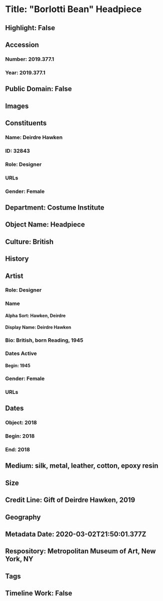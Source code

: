 # Title: "Borlotti Bean" Headpiece
## Highlight: False
## Accession
### Number: 2019.377.1
### Year: 2019.377.1
## Public Domain: False
## Images
## Constituents
### Name: Deirdre Hawken
### ID: 32843
### Role: Designer
### URLs
### Gender: Female
## Department: Costume Institute
## Object Name: Headpiece
## Culture: British
## History
## Artist
### Role: Designer
### Name
#### Alpha Sort: Hawken, Deirdre
#### Display Name: Deirdre Hawken
### Bio: British, born Reading, 1945
### Dates Active
#### Begin: 1945
### Gender: Female
### URLs
## Dates
### Object: 2018
### Begin: 2018
### End: 2018
## Medium: silk, metal, leather, cotton, epoxy resin
## Size
## Credit Line: Gift of Deirdre Hawken, 2019
## Geography
## Metadata Date: 2020-03-02T21:50:01.377Z
## Respository: Metropolitan Museum of Art, New York, NY
## Tags
## Timeline Work: False